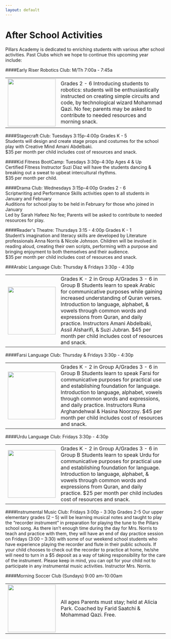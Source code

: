 ```yaml
---
layout: default
---
```


# After School Activities

Pillars Academy is dedicated to enriching students with various after school activities. Past Clubs which we hope to continue this upcoming year include:

####Early Riser Robotics Club: M/Th 7:00a - 7:45a 
<table>
<tr>
<td width="150">
<a href="https://cloud.githubusercontent.com/assets/7043355/5806678/47c07630-9fd0-11e4-8d0c-df4fad5b0781.jpg" target="_blank">
<img src="https://cloud.githubusercontent.com/assets/7043355/5806678/47c07630-9fd0-11e4-8d0c-df4fad5b0781.jpg" width="150" />  
</a>
</td>
<td>
Grades 2 - 6  
Introducing students to robotics: students will be enthusiastically instructed on creating simple circuits and code, by technological wizard Mohammad Qazi.  
No fee; parents may be asked to contribute to needed resources and morning snack.
</td>
</tr>
</table>

####Stagecraft Club: Tuesdays 3:15p-4:00p
Grades K - 5  
Students will design and create stage props and costumes for the school play with Creative Mind Amani Abdelbaki.  
$35 per month per child includes cost of resources and snack.

####Kid Fitness BootCamp: Tuesdays 3:30p-4:30p
Ages 4 & Up  
Certified Fitness Instructor Suzi Diaz will have the students dancing & breaking out a sweat to upbeat intercultural rhythms.  
$35 per month per child.

####Drama Club: Wednesdays 3:15p-4:00p 
Grades 2 - 6  
Scriptwriting and Performance Skills activities open to all students in January and February  
Auditions for school play to be held in February for those who joined in January  
Led by Sarah Hafeez
No fee; Parents will be asked to contribute to needed resources for play.

####Reader's Theatre: Thursdays 3:15 - 4:00p
Grades K - 1  
Student’s imagination and literacy skills are developed by Literature professionals Anna Norris & Nicole Johnson. Children will be involved in reading aloud, creating their own scripts, performing with a purpose and bringing enjoyment to both themselves and their audience.   
$35 per month per child includes cost of resources and snack. 

###Arabic Language Club: Thursday & Fridays 3:30p - 4:30p
<table>
<tr>
<td width="150">
<a href="https://cloud.githubusercontent.com/assets/7043355/5806836/f50610ce-9fd1-11e4-9391-e6699031432c.jpg" target="_blank">
<img src="https://cloud.githubusercontent.com/assets/7043355/5806836/f50610ce-9fd1-11e4-9391-e6699031432c.jpg" width="150" />  
</a>
</td>
<td>
Grades K - 2 in Group A/Grades 3 - 6 in Group B  
Students learn to speak Arabic for communicative purposes while gaining increased understanding of Quran verses. Introduction to language, alphabet, & vowels through common words and expressions from Quran, and daily practice. Instructors Amani Abdelbaki, Assil Alsharifi, & Suzi Jubran.  
$45 per month per child includes cost of resources and snack.
</td>
</tr>
</table>

####Farsi Language Club: Thursday & Fridays  3:30p - 4:30p
<table>
<tr>
<td width="150">
<a href="https://cloud.githubusercontent.com/assets/7043355/5806866/392a896a-9fd2-11e4-8f0a-b8a1787380fd.jpg" target="_blank">
<img src="https://cloud.githubusercontent.com/assets/7043355/5806866/392a896a-9fd2-11e4-8f0a-b8a1787380fd.jpg" width="150" />  
</a>
</td>
<td>
Grades K - 2 in Group A/Grades 3 - 6 in Group B  
Students learn to speak Farsi for communicative purposes for practical use and establishing foundation for language. Introduction to language, alphabet, vowels through common words and expressions, and daily practice. Instructors Runa Arghandehwal & Hasina Noorzoy.  
$45 per month per child includes cost of resources and snack.
</td>
</tr>
</table>

####Urdu Language Club: Fridays 3:30p - 4:30p 
<table>
<tr>
<td width="150">
<a href="https://cloud.githubusercontent.com/assets/7043355/5928770/77a324ca-a632-11e4-9e96-59210ff0c4e5.png" target="_blank">
<img src="https://cloud.githubusercontent.com/assets/7043355/5928770/77a324ca-a632-11e4-9e96-59210ff0c4e5.png" width="150" />  
</a>
</td>
<td>
Grades K - 2 in Group A/Grades 3 - 6 in Group B  
Students learn to speak Urdu for communicative purposes for practical use and establishing foundation for language. Introduction to language, alphabet, & vowels through common words and expressions from Quran, and daily practice. 
$25 per month per child includes cost of resources and snack.
</td>
</tr>
</table>
####Instrumental Music Club: Fridays 3:00p - 3:30p  
Grades 2-5  
Our upper elementary grades (2 – 5) will be learning musical notes and taught to play the “recorder instrument”  in preparation for playing the tune to the Pillars school song. As there isn’t enough time during the day for Mrs. Norris to teach and practice with them, they will have an end of day practice session on Fridays (3:00 – 3:30) with some of our weekend school students who have experience playing the recorder and flute in their public schools.  If your child chooses to check out the recorder to practice at home, he/she will need to turn in a $5 deposit as a way of taking responsibility for the care of the instrument.  Please keep in mind, you can opt for your child not to participate in any instrumental music activities.
Instructor Mrs. Norris. 

####Morning Soccer Club (Sundays) 9:00 am-10:00am
<table>
<tr>
<td width="150">
<a href="https://cloud.githubusercontent.com/assets/7043355/5806880/52d15f06-9fd2-11e4-93ee-e8efd03e5483.jpg" target="_blank">
<img src="https://cloud.githubusercontent.com/assets/7043355/5806880/52d15f06-9fd2-11e4-93ee-e8efd03e5483.jpg" width="150" />  
</a>
</td>
<td>
All ages  
Parents must stay; held at Alicia Park. Coached by Farid Saatchi & Mohammad Qazi.  
Free.
</td>
</tr>
</table>
